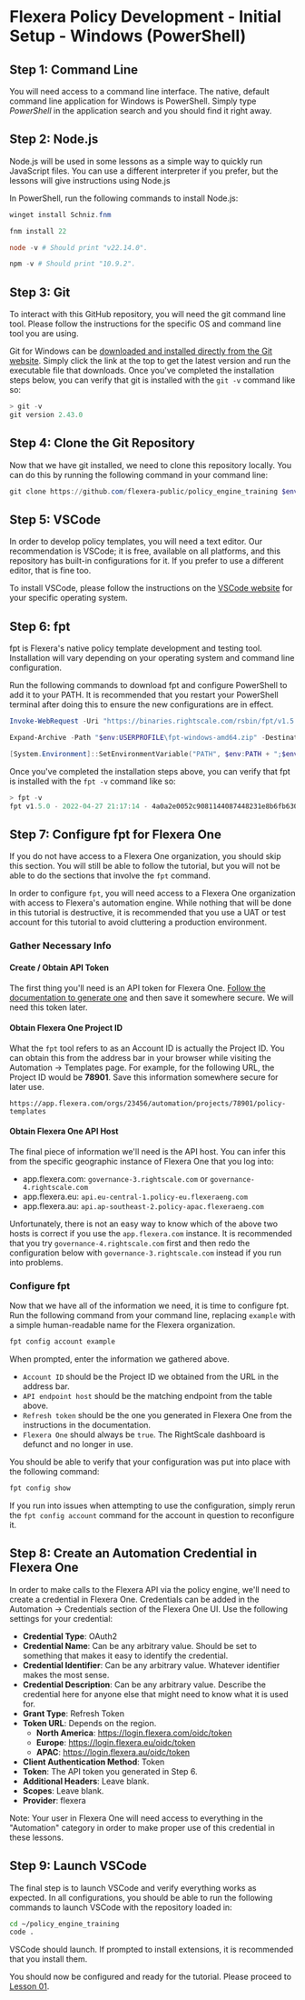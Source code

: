# Flexera Policy Development - Initial Setup - Windows (PowerShell)

## Step 1: Command Line

You will need access to a command line interface. The native, default command line application for Windows is PowerShell. Simply type *PowerShell* in the application search and you should find it right away.

## Step 2: Node.js

Node.js will be used in some lessons as a simple way to quickly run JavaScript files. You can use a different interpreter if you prefer, but the lessons will give instructions using Node.js

In PowerShell, run the following commands to install Node.js:

```powershell
winget install Schniz.fnm

fnm install 22

node -v # Should print "v22.14.0".

npm -v # Should print "10.9.2".
```

## Step 3: Git

To interact with this GitHub repository, you will need the git command line tool. Please follow the instructions for the specific OS and command line tool you are using.

Git for Windows can be [downloaded and installed directly from the Git website](https://git-scm.com/downloads/win). Simply click the link at the top to get the latest version and run the executable file that downloads. Once you've completed the installation steps below, you can verify that git is installed with the `git -v` command like so:

```powershell
> git -v
git version 2.43.0
```

## Step 4: Clone the Git Repository

Now that we have git installed, we need to clone this repository locally. You can do this by running the following command in your command line:

```powershell
git clone https://github.com/flexera-public/policy_engine_training $env:USERPROFILE\policy_engine_training
```

## Step 5: VSCode

In order to develop policy templates, you will need a text editor. Our recommendation is VSCode; it is free, available on all platforms, and this repository has built-in configurations for it. If you prefer to use a different editor, that is fine too.

To install VSCode, please follow the instructions on the [VSCode website](https://code.visualstudio.com/download) for your specific operating system.

## Step 6: fpt

fpt is Flexera's native policy template development and testing tool. Installation will vary depending on your operating system and command line configuration. 

Run the following commands to download fpt and configure PowerShell to add it to your PATH. It is recommended that you restart your PowerShell terminal after doing this to ensure the new configurations are in effect.

```powershell
Invoke-WebRequest -Uri "https://binaries.rightscale.com/rsbin/fpt/v1.5.0/fpt-windows-amd64.zip" -OutFile "$env:USERPROFILE\fpt-windows-amd64.zip"

Expand-Archive -Path "$env:USERPROFILE\fpt-windows-amd64.zip" -DestinationPath "$env:USERPROFILE"

[System.Environment]::SetEnvironmentVariable("PATH", $env:PATH + ";$env:USERPROFILE\fpt", [System.EnvironmentVariableTarget]::User)
```

Once you've completed the installation steps above, you can verify that fpt is installed with the `fpt -v` command like so:

```powershell
> fpt -v
fpt v1.5.0 - 2022-04-27 21:17:14 - 4a0a2e0052c9081144087448231e8b6fb6306906
```

## Step 7: Configure fpt for Flexera One

If you do not have access to a Flexera One organization, you should skip this section. You will still be able to follow the tutorial, but you will not be able to do the sections that involve the `fpt` command.

In order to configure `fpt`, you will need access to a Flexera One organization with access to Flexera's automation engine. While nothing that will be done in this tutorial is destructive, it is recommended that you use a UAT or test account for this tutorial to avoid cluttering a production environment.

### Gather Necessary Info

#### Create / Obtain API Token

The first thing you'll need is an API token for Flexera One. [Follow the documentation to generate one](https://docs.flexera.com/flexera/EN/FlexeraAPI/GenerateRefreshToken.htm) and then save it somewhere secure. We will need this token later.

#### Obtain Flexera One Project ID

What the `fpt` tool refers to as an Account ID is actually the Project ID. You can obtain this from the address bar in your browser while visiting the Automation -> Templates page. For example, for the following URL, the Project ID would be **78901**. Save this information somewhere secure for later use.

```url
https://app.flexera.com/orgs/23456/automation/projects/78901/policy-templates
```

#### Obtain Flexera One API Host

The final piece of information we'll need is the API host. You can infer this from the specific geographic instance of Flexera One that you log into:

* app.flexera.com: `governance-3.rightscale.com` or `governance-4.rightscale.com`
* app.flexera.eu: `api.eu-central-1.policy-eu.flexeraeng.com`
* app.flexera.au: `api.ap-southeast-2.policy-apac.flexeraeng.com`

Unfortunately, there is not an easy way to know which of the above two hosts is correct if you use the `app.flexera.com` instance. It is recommended that you try `governance-4.rightscale.com` first and then redo the configuration below with `governance-3.rightscale.com` instead if you run into problems.

### Configure fpt

Now that we have all of the information we need, it is time to configure fpt. Run the following command from your command line, replacing `example` with a simple human-readable name for the Flexera organization.

```bash
fpt config account example
```

When prompted, enter the information we gathered above.

* `Account ID` should be the Project ID we obtained from the URL in the address bar.
* `API endpoint host` should be the matching endpoint from the table above.
* `Refresh token` should be the one you generated in Flexera One from the instructions in the documentation.
* `Flexera One` should always be `true`. The RightScale dashboard is defunct and no longer in use.

You should be able to verify that your configuration was put into place with the following command:

```bash
fpt config show
```

If you run into issues when attempting to use the configuration, simply rerun the `fpt config account` command for the account in question to reconfigure it.

## Step 8: Create an Automation Credential in Flexera One

In order to make calls to the Flexera API via the policy engine, we'll need to create a credential in Flexera One. Credentials can be added in the Automation -> Credentials section of the Flexera One UI. Use the following settings for your credential:

* **Credential Type**: OAuth2
* **Credential Name**: Can be any arbitrary value. Should be set to something that makes it easy to identify the credential.
* **Credential Identifier**: Can be any arbitrary value. Whatever identifier makes the most sense.
* **Credential Description**: Can be any arbitrary value. Describe the credential here for anyone else that might need to know what it is used for.
* **Grant Type**: Refresh Token
* **Token URL**: Depends on the region.
  * **North America**: https://login.flexera.com/oidc/token
  * **Europe**: https://login.flexera.eu/oidc/token
  * **APAC**: https://login.flexera.au/oidc/token
* **Client Authentication Method**: Token
* **Token**: The API token you generated in Step 6.
* **Additional Headers**: Leave blank.
* **Scopes**: Leave blank.
* **Provider**: flexera

Note: Your user in Flexera One will need access to everything in the "Automation" category in order to make proper use of this credential in these lessons.

## Step 9: Launch VSCode

The final step is to launch VSCode and verify everything works as expected. In all configurations, you should be able to run the following commands to launch VSCode with the repository loaded in:

```bash
cd ~/policy_engine_training
code .
```

VSCode should launch. If prompted to install extensions, it is recommended that you install them.

You should now be configured and ready for the tutorial. Please proceed to [Lesson 01](https://github.com/flexera-public/policy_engine_training/blob/main/01_introduction).
